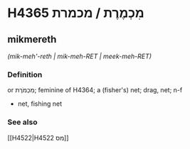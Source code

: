 # H4365 מִכְמֶרֶת / מכמרת

## mikmereth

_(mik-meh'-reth | mik-meh-RET | meek-meh-RET)_

### Definition

or מִכְמֹרֶת; feminine of H4364; a (fisher's) net; drag, net; n-f

- net, fishing net

### See also

[[H4522|H4522 מס]]
